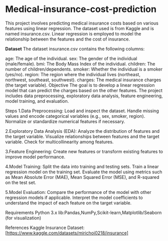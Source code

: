 # Medical-insurance-cost-prediction

This project involves predicting medical insurance costs based on various features using linear regression. The dataset used is from Kaggle and is named insurance.csv. Linear regression is employed to model the relationship between the features and the cost of insurance.

**Dataset**
The dataset insurance.csv contains the following columns:

age: The age of the individual.
sex: The gender of the individual (male/female).
bmi: The Body Mass Index of the individual.
children: The number of children/dependents.
smoker: Whether the individual is a smoker (yes/no).
region: The region where the individual lives (northeast, northwest, southeast, southwest).
charges: The medical insurance charges (the target variable).
Objective
The goal is to develop a linear regression model that can predict the charges based on the other features. The project includes data preprocessing, exploratory data analysis, feature engineering, model training, and evaluation.

Steps
1.Data Preprocessing:
Load and inspect the dataset.
Handle missing values and encode categorical variables (e.g., sex, smoker, region).
Normalize or standardize numerical features if necessary.

2.Exploratory Data Analysis (EDA):
Analyze the distribution of features and the target variable.
Visualize relationships between features and the target variable.
Check for multicollinearity among features.

3.Feature Engineering:
Create new features or transform existing features to improve model performance.

4.Model Training:
Split the data into training and testing sets.
Train a linear regression model on the training set.
Evaluate the model using metrics such as Mean Absolute Error (MAE), Mean Squared Error (MSE), and R-squared on the test set.

5.Model Evaluation:
Compare the performance of the model with other regression models if applicable.
Interpret the model coefficients to understand the impact of each feature on the target variable.

Requirements
Python 3.x
lib:Pandas,NumPy,Scikit-learn,Matplotlib/Seaborn (for visualization)

References
Kaggle Insurance Dataset: [https://www.kaggle.com/datasets/mirichoi0218/insurance]
